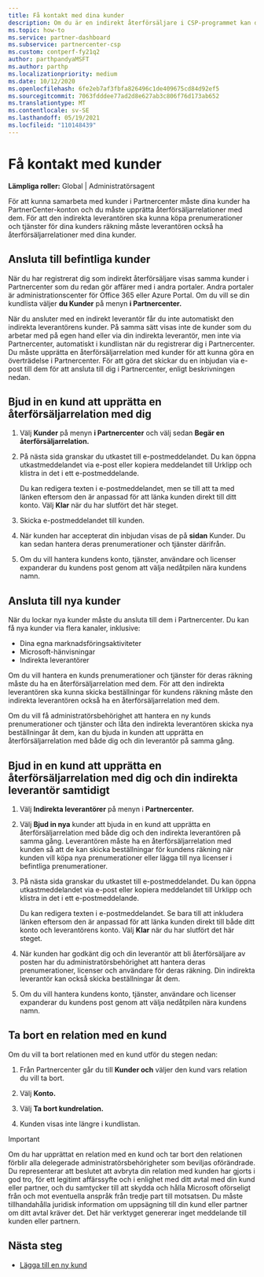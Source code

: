 ```yaml
---
title: Få kontakt med dina kunder
description: Om du är en indirekt återförsäljare i CSP-programmet kan den här artikeln hjälpa dig att ansluta till dina nya och befintliga kunder.
ms.topic: how-to
ms.service: partner-dashboard
ms.subservice: partnercenter-csp
ms.custom: contperf-fy21q2
author: parthpandyaMSFT
ms.author: parthp
ms.localizationpriority: medium
ms.date: 10/12/2020
ms.openlocfilehash: 6fe2eb7af3fbfa826496c1de409675cd84d92ef5
ms.sourcegitcommit: 7063fdddee77ad2d8e627ab3c806f76d173ab652
ms.translationtype: MT
ms.contentlocale: sv-SE
ms.lasthandoff: 05/19/2021
ms.locfileid: "110148439"
---
```

# <a name="connect-with-customers"></a>Få kontakt med kunder


**Lämpliga roller:** Global | Administratörsagent


För att kunna samarbeta med kunder i Partnercenter måste dina kunder ha PartnerCenter-konton och du måste upprätta återförsäljarrelationer med dem. För att den indirekta leverantören ska kunna köpa prenumerationer och tjänster för dina kunders räkning måste leverantören också ha återförsäljarrelationer med dina kunder.

## <a name="connect-with-existing-customers"></a>Ansluta till befintliga kunder

När du har registrerat dig som indirekt återförsäljare visas samma kunder i Partnercenter som du redan gör affärer med i andra portaler. Andra portaler är administrationscenter för Office 365 eller Azure Portal. Om du vill se din kundlista väljer **du Kunder** på menyn **i Partnercenter.**

När du ansluter med en indirekt leverantör får du inte automatiskt den indirekta leverantörens kunder. På samma sätt visas inte de kunder som du arbetar med på egen hand eller via din indirekta leverantör, men inte via Partnercenter, automatiskt i kundlistan när du registrerar dig i Partnercenter. Du måste upprätta en återförsäljarrelation med kunder för att kunna göra en överträdelse i Partnercenter.  För att göra det skickar du en inbjudan via e-post till dem för att ansluta till dig i Partnercenter, enligt beskrivningen nedan.

## <a name="invite-a-customer-to-establish-a-reseller-relationship-with-you"></a>Bjud in en kund att upprätta en återförsäljarrelation med dig

1. Välj **Kunder** på menyn **i Partnercenter** och välj sedan **Begär en återförsäljarrelation.**

2. På nästa sida granskar du utkastet till e-postmeddelandet. Du kan öppna utkastmeddelandet via e-post eller kopiera meddelandet till Urklipp och klistra in det i ett e-postmeddelande.

   Du kan redigera texten i e-postmeddelandet, men se till att ta med länken eftersom den är anpassad för att länka kunden direkt till ditt konto. Välj **Klar** när du har slutfört det här steget.

3. Skicka e-postmeddelandet till kunden.

4. När kunden har accepterat din inbjudan visas de på **sidan** Kunder. Du kan sedan hantera deras prenumerationer och tjänster därifrån.

5. Om du vill hantera kundens konto, tjänster, användare och licenser expanderar du kundens post genom att välja nedåtpilen nära kundens namn.

## <a name="connect-with-new-customers"></a>Ansluta till nya kunder

När du lockar nya kunder måste du ansluta till dem i Partnercenter. Du kan få nya kunder via flera kanaler, inklusive:

- Dina egna marknadsföringsaktiviteter
- Microsoft-hänvisningar
- Indirekta leverantörer

Om du vill hantera en kunds prenumerationer och tjänster för deras räkning måste du ha en återförsäljarrelation med dem. För att den indirekta leverantören ska kunna skicka beställningar för kundens räkning måste den indirekta leverantören också ha en återförsäljarrelation med dem.

Om du vill få administratörsbehörighet att  hantera en ny kunds prenumerationer och tjänster och låta den indirekta leverantören skicka nya beställningar åt dem, kan du bjuda in kunden att upprätta en återförsäljarrelation med både dig och din leverantör på samma gång.

## <a name="invite-a-customer-to-establish-a-reseller-relationship-with-you-and-your-indirect-provider-at-the-same-time"></a>Bjud in en kund att upprätta en återförsäljarrelation med dig och din indirekta leverantör samtidigt

1. Välj **Indirekta leverantörer** på menyn i **Partnercenter.**

2. Välj **Bjud in nya** kunder att bjuda in en kund att upprätta en återförsäljarrelation med både dig och den indirekta leverantören på samma gång. Leverantören måste ha en återförsäljarrelation med kunden så att de kan skicka beställningar för kundens räkning när kunden vill köpa nya prenumerationer eller lägga till nya licenser i befintliga prenumerationer.

3. På nästa sida granskar du utkastet till e-postmeddelandet. Du kan öppna utkastmeddelandet via e-post eller kopiera meddelandet till Urklipp och klistra in det i ett e-postmeddelande.

   Du kan redigera texten i e-postmeddelandet. Se bara till att inkludera länken eftersom den är anpassad för att länka kunden direkt till både ditt konto och leverantörens konto. Välj **Klar** när du har slutfört det här steget.

4. När kunden har godkänt dig och din leverantör att bli återförsäljare av posten har du administratörsbehörighet att hantera deras prenumerationer, licenser och användare för deras räkning. Din indirekta leverantör kan också skicka beställningar åt dem.

5. Om du vill hantera kundens konto, tjänster, användare och licenser expanderar du kundens post genom att välja nedåtpilen nära kundens namn.

## <a name="remove-a-relationship-with-a-customer"></a>Ta bort en relation med en kund

Om du vill ta bort relationen med en kund utför du stegen nedan:

1.  Från Partnercenter går du till **Kunder och** väljer den kund vars relation du vill ta bort.

2.  Välj **Konto.**

3.  Välj **Ta bort kundrelation.**

4.  Kunden visas inte längre i kundlistan.

>[!IMPORTANT]
>Om du har upprättat en relation med en kund och tar bort den relationen förblir alla delegerade administratörsbehörigheter som beviljas oförändrade.
>Du representerar att beslutet att avbryta din relation med kunden har gjorts i god tro, för ett legitimt affärssyfte och i enlighet med ditt avtal med din kund eller partner, och du samtycker till att skydda och hålla Microsoft oförseligt från och mot eventuella anspråk från tredje part till motsatsen.
>Du måste tillhandahålla juridisk information om uppsägning till din kund eller partner om ditt avtal kräver det. Det här verktyget genererar inget meddelande till kunden eller partnern.

## <a name="next-steps"></a>Nästa steg

- [Lägga till en ny kund](add-a-new-customer.md)

